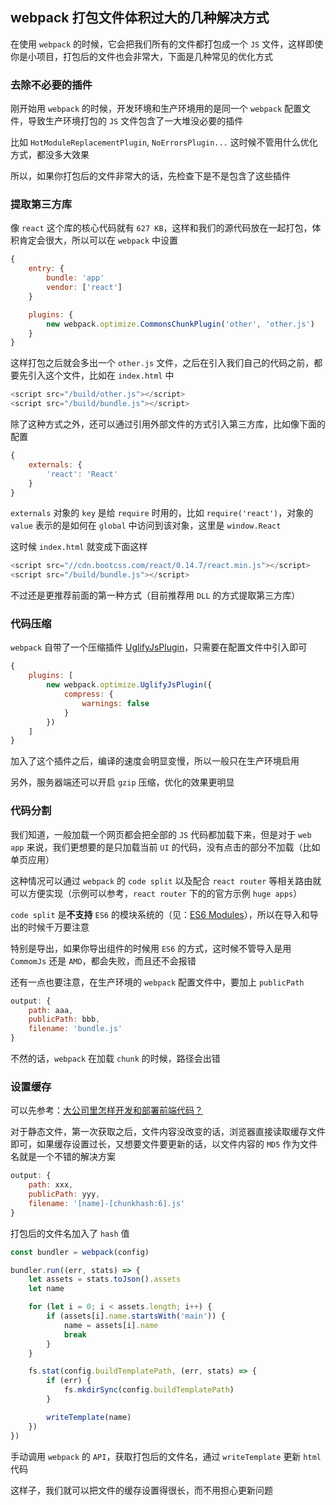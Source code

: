 ## webpack 打包文件体积过大的几种解决方式

在使用 `webpack` 的时候，它会把我们所有的文件都打包成一个 `JS` 文件，这样即使你是小项目，打包后的文件也会非常大，下面是几种常见的优化方式


### 去除不必要的插件

刚开始用 `webpack` 的时候，开发环境和生产环境用的是同一个 `webpack` 配置文件，导致生产环境打包的 `JS` 文件包含了一大堆没必要的插件

比如 `HotModuleReplacementPlugin`, `NoErrorsPlugin...` 这时候不管用什么优化方式，都没多大效果

所以，如果你打包后的文件非常大的话，先检查下是不是包含了这些插件

### 提取第三方库

像 `react` 这个库的核心代码就有 `627 KB`，这样和我们的源代码放在一起打包，体积肯定会很大，所以可以在 `webpack` 中设置

```js
{
    entry: {
        bundle: 'app'
        vendor: ['react']
    }

    plugins: {
        new webpack.optimize.CommonsChunkPlugin('other', 'other.js')
    }
}
```

这样打包之后就会多出一个 `other.js` 文件，之后在引入我们自己的代码之前，都要先引入这个文件，比如在 `index.html` 中

```js
<script src="/build/other.js"></script>
<script src="/build/bundle.js"></script>
```

除了这种方式之外，还可以通过引用外部文件的方式引入第三方库，比如像下面的配置

```js
{
    externals: {
        'react': 'React'
    }
}
```

`externals` 对象的 `key` 是给 `require` 时用的，比如 `require('react')`，对象的 `value` 表示的是如何在 `global` 中访问到该对象，这里是 `window.React`

这时候 `index.html` 就变成下面这样

```js
<script src="//cdn.bootcss.com/react/0.14.7/react.min.js"></script>
<script src="/build/bundle.js"></script>
```

不过还是更推荐前面的第一种方式（目前推荐用 `DLL` 的方式提取第三方库）


### 代码压缩

`webpack` 自带了一个压缩插件 [UglifyJsPlugin](https://webpack.github.io/docs/list-of-plugins.html#uglifyjsplugin)，只需要在配置文件中引入即可

```js
{
    plugins: [
        new webpack.optimize.UglifyJsPlugin({
            compress: {
                warnings: false
            }
        })
    ]
}
```

加入了这个插件之后，编译的速度会明显变慢，所以一般只在生产环境启用

另外，服务器端还可以开启 `gzip` 压缩，优化的效果更明显



### 代码分割

我们知道，一般加载一个网页都会把全部的 `JS` 代码都加载下来，但是对于 `web app` 来说，我们更想要的是只加载当前 `UI` 的代码，没有点击的部分不加载（比如单页应用）

这种情况可以通过 `webpack` 的 `code split` 以及配合 `react router` 等相关路由就可以方便实现（示例可以参考，`react router` 下的的官方示例 `huge apps`）

`code split` 是**不支持** `ES6` 的模块系统的（见：[ES6 Modules](https://webpack.github.io/docs/code-splitting.html#es6-modules)），所以在导入和导出的时候千万要注意

特别是导出，如果你导出组件的时候用 `ES6` 的方式，这时候不管导入是用 `CommomJs` 还是 `AMD`，都会失败，而且还不会报错

还有一点也要注意，在生产环境的 `webpack` 配置文件中，要加上 `publicPath`

```js
output: {
    path: aaa,
    publicPath: bbb,
    filename: 'bundle.js'
}
```

不然的话，`webpack` 在加载 `chunk` 的时候，路径会出错



### 设置缓存

可以先参考：[大公司里怎样开发和部署前端代码？](https://github.com/fouber/blog/issues/6)

对于静态文件，第一次获取之后，文件内容没改变的话，浏览器直接读取缓存文件即可，如果缓存设置过长，又想要文件要更新的话，以文件内容的 `MD5` 作为文件名就是一个不错的解决方案

```js
output: {
    path: xxx,
    publicPath: yyy,
    filename: '[name]-[chunkhash:6].js'
}
```

打包后的文件名加入了 `hash` 值

```js
const bundler = webpack(config)

bundler.run((err, stats) => {
	let assets = stats.toJson().assets
	let name

	for (let i = 0; i < assets.length; i++) {
		if (assets[i].name.startsWith('main')) {
			name = assets[i].name
			break
		}
	}

	fs.stat(config.buildTemplatePath, (err, stats) => {
		if (err) {
			fs.mkdirSync(config.buildTemplatePath)
		}

		writeTemplate(name)
	})
})
```

手动调用 `webpack` 的 `API`，获取打包后的文件名，通过 `writeTemplate` 更新 `html` 代码

这样子，我们就可以把文件的缓存设置得很长，而不用担心更新问题